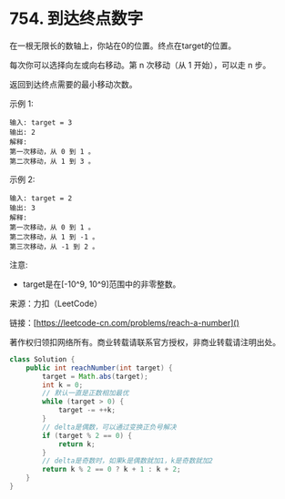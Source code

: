 # 754. 到达终点数字

在一根无限长的数轴上，你站在0的位置。终点在target的位置。

每次你可以选择向左或向右移动。第 n 次移动（从 1 开始），可以走 n 步。

返回到达终点需要的最小移动次数。

示例 1:

```
输入: target = 3
输出: 2
解释:
第一次移动，从 0 到 1 。
第二次移动，从 1 到 3 。
```
示例 2:

```
输入: target = 2
输出: 3
解释:
第一次移动，从 0 到 1 。
第二次移动，从 1 到 -1 。
第三次移动，从 -1 到 2 。
```
注意:

- target是在[-10^9, 10^9]范围中的非零整数。

来源：力扣（LeetCode）

链接：[https://leetcode-cn.com/problems/reach-a-number]()

著作权归领扣网络所有。商业转载请联系官方授权，非商业转载请注明出处。

```java
class Solution {
    public int reachNumber(int target) {
        target = Math.abs(target);
        int k = 0;
        // 默认一直是正数相加最优
        while (target > 0) {
            target -= ++k;
        }
        // delta是偶数，可以通过变换正负号解决
        if (target % 2 == 0) {
            return k;
        }
        // delta是奇数时，如果k是偶数就加1，k是奇数就加2
        return k % 2 == 0 ? k + 1 : k + 2;
    }
}
```